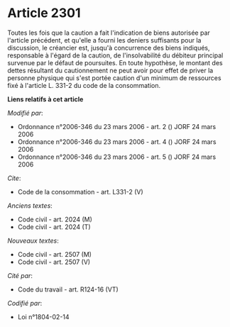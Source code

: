 # Article 2301

Toutes les fois que la caution a fait l'indication de biens autorisée par l'article précédent, et qu'elle a fourni les
deniers suffisants pour la discussion, le créancier est, jusqu'à concurrence des biens indiqués, responsable à l'égard de la
caution, de l'insolvabilité du débiteur principal survenue par le défaut de poursuites. En toute hypothèse, le montant des
dettes résultant du cautionnement ne peut avoir pour effet de priver la personne physique qui s'est portée caution d'un
minimum de ressources fixé à l'article L. 331-2 du code de la consommation.

**Liens relatifs à cet article**

_Modifié par_:

  - Ordonnance n°2006-346 du 23 mars 2006 - art. 2 () JORF 24 mars 2006
  - Ordonnance n°2006-346 du 23 mars 2006 - art. 4 () JORF 24 mars 2006
  - Ordonnance n°2006-346 du 23 mars 2006 - art. 5 () JORF 24 mars 2006

_Cite_:

  - Code de la consommation - art. L331-2 (V)

_Anciens textes_:

  - Code civil - art. 2024 (M)
  - Code civil - art. 2024 (T)

_Nouveaux textes_:

  - Code civil - art. 2507 (M)
  - Code civil - art. 2507 (V)

_Cité par_:

  - Code du travail - art. R124-16 (VT)

_Codifié par_:

  - Loi n°1804-02-14
